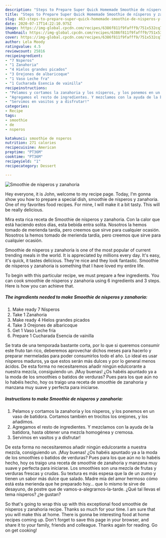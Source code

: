 ```yaml
---
description: "Steps to Prepare Super Quick Homemade Smoothie de nísperos y zanahoria"
title: "Steps to Prepare Super Quick Homemade Smoothie de nísperos y zanahoria"
slug: 463-steps-to-prepare-super-quick-homemade-smoothie-de-nisperos-y-zanahoria
date: 2020-07-17T14:22:10.975Z
image: https://img-global.cpcdn.com/recipes/6386f811f9fafff9/751x532cq70/smoothie-de-nisperos-y-zanahoria-foto-principal.jpg
thumbnail: https://img-global.cpcdn.com/recipes/6386f811f9fafff9/751x532cq70/smoothie-de-nisperos-y-zanahoria-foto-principal.jpg
cover: https://img-global.cpcdn.com/recipes/6386f811f9fafff9/751x532cq70/smoothie-de-nisperos-y-zanahoria-foto-principal.jpg
author: Lela Moody
ratingvalue: 4.5
reviewcount: 25816
recipeingredient:
- "7 Nsperos"
- "1 Zanahoria"
- "4 Hielos grandes picados"
- "3 Orejones de albaricoque"
- "1 Vaso Leche fra"
- "1 Cucharada Esencia de vainilla"
recipeinstructions:
- "Pelamos y cortamos la zanahoria y los nísperos, y los ponemos en un vaso de batidora. Cortamos también en trocitos los orejones, y los añadimos."
- "Agregamos el resto de ingredientes. Y mezclamos con la ayuda de la batidora, hasta obtener una mezcla homogénea y cremosa."
- "Servimos en vasitos y a disfrutar!"
categories:
- Recipe
tags:
- smoothie
- de
- nsperos

katakunci: smoothie de nsperos 
nutrition: 271 calories
recipecuisine: American
preptime: "PT36M"
cooktime: "PT36M"
recipeyield: "1"
recipecategory: Dessert

---
```



![Smoothie de nísperos y zanahoria](https://img-global.cpcdn.com/recipes/6386f811f9fafff9/751x532cq70/smoothie-de-nisperos-y-zanahoria-foto-principal.jpg)

Hey everyone, it is John, welcome to my recipe page. Today, I'm gonna show you how to prepare a special dish, smoothie de nísperos y zanahoria. One of my favorites food recipes. For mine, I will make it a bit tasty. This will be really delicious.

Mira esta rica receta de Smoothie de nísperos y zanahoria. Con la calor que está haciendo estos días, esta bebida entra solita. Nosotros la hemos tomado de merienda tardía, pero creemos que sirve para cualquier ocasión. Nosotros la hemos tomado de merienda tardía, pero creemos que sirve para cualquier ocasión.

Smoothie de nísperos y zanahoria is one of the most popular of current trending meals in the world. It is appreciated by millions every day. It's easy, it's quick, it tastes delicious. They're nice and they look fantastic. Smoothie de nísperos y zanahoria is something that I have loved my entire life.


To begin with this particular recipe, we must prepare a few ingredients. You can cook smoothie de nísperos y zanahoria using 6 ingredients and 3 steps. Here is how you can achieve that.

<!--inarticleads1-->

##### The ingredients needed to make Smoothie de nísperos y zanahoria:

1. Make ready 7 Nísperos
1. Take 1 Zanahoria
1. Make ready 4 Hielos grandes picados
1. Take 3 Orejones de albaricoque
1. Get 1 Vaso Leche fría
1. Prepare 1 Cucharada Esencia de vainilla


Se trata de una temporada bastante corta, por lo que si queremos consumir este fruto tan rico, deberemos aprovechar dichos meses para hacerlo y preparar mermeladas para poder consumirlos todo el año. Lo ideal es usar nísperos maduros, ya que estos serán más dulces y por lo general menos ácidos. De esta forma no necesitaremos añadir ningún edulcorante a nuestra mezcla, consiguiendo un. ¡Muy buenas! ¿Os habéis apuntado ya a la moda de los smoothies o batidos de verduras? Pues para los que aún no lo habéis hecho, hoy os traigo una receta de smoothie de zanahoria y manzana muy suave y perfecta para iniciarse. 

<!--inarticleads2-->

##### Instructions to make Smoothie de nísperos y zanahoria:

1. Pelamos y cortamos la zanahoria y los nísperos, y los ponemos en un vaso de batidora. Cortamos también en trocitos los orejones, y los añadimos.
1. Agregamos el resto de ingredientes. Y mezclamos con la ayuda de la batidora, hasta obtener una mezcla homogénea y cremosa.
1. Servimos en vasitos y a disfrutar!


De esta forma no necesitaremos añadir ningún edulcorante a nuestra mezcla, consiguiendo un. ¡Muy buenas! ¿Os habéis apuntado ya a la moda de los smoothies o batidos de verduras? Pues para los que aún no lo habéis hecho, hoy os traigo una receta de smoothie de zanahoria y manzana muy suave y perfecta para iniciarse. Los smoothies son una mezcla de frutas y verduras frescas y crudas. Su textura es más espesa que la de un zumo y tienen un sabor más dulce que salado. Madre mía del amor hermoso cómo está esta merienda que he preparado hoy… que lo mismo te sirve de desayuno, de postre que de vamos-a-alegrarnos-la-tarde. ¿Qué tal llevas el tema nísperos? ¿te gustan? 

So that's going to wrap this up with this exceptional food smoothie de nísperos y zanahoria recipe. Thanks so much for your time. I am sure that you will make this at home. There is gonna be interesting food at home recipes coming up. Don't forget to save this page in your browser, and share it to your family, friends and colleague. Thanks again for reading. Go on get cooking!
